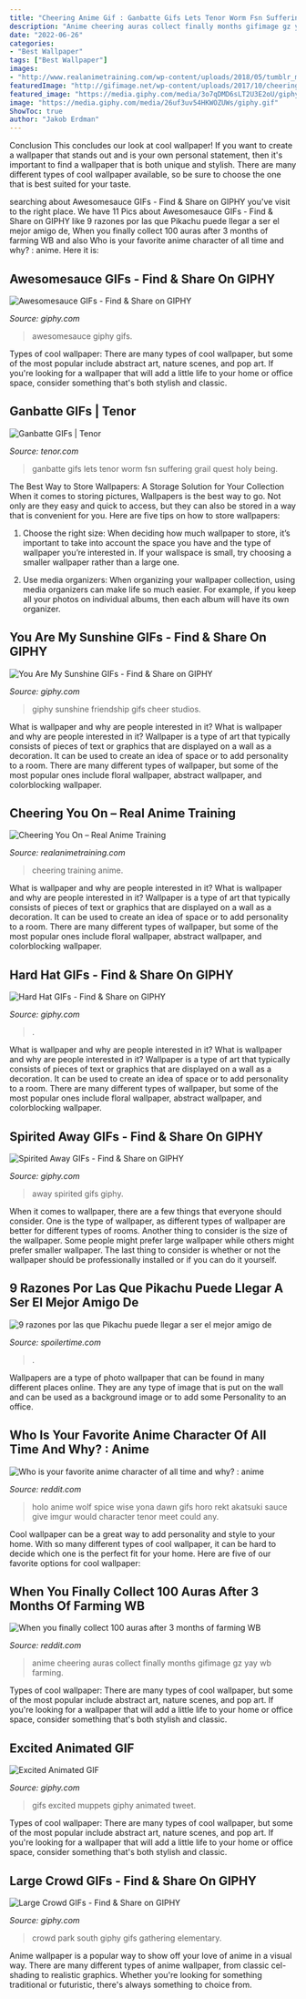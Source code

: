 ```yaml
---
title: "Cheering Anime Gif : Ganbatte Gifs Lets Tenor Worm Fsn Suffering Grail Quest Holy Being"
description: "Anime cheering auras collect finally months gifimage gz yay wb farming"
date: "2022-06-26"
categories:
- "Best Wallpaper"
tags: ["Best Wallpaper"]
images:
- "http://www.realanimetraining.com/wp-content/uploads/2018/05/tumblr_mh5t67EsPs1rcv38bo4_r2_500.gif"
featuredImage: "http://gifimage.net/wp-content/uploads/2017/10/cheering-anime-gif-14.gif"
featured_image: "https://media.giphy.com/media/3o7qDMD6sLT2U3E2oU/giphy.gif"
image: "https://media.giphy.com/media/26uf3uv54HKWOZUWs/giphy.gif"
ShowToc: true
author: "Jakob Erdman"
---
```



Conclusion
This concludes our look at cool wallpaper! If you want to create a wallpaper that stands out and is your own personal statement, then it's important to find a wallpaper that is both unique and stylish. There are many different types of cool wallpaper available, so be sure to choose the one that is best suited for your taste.

	

		
searching about Awesomesauce GIFs - Find &amp; Share on GIPHY you've visit to the right place. We have 11 Pics about Awesomesauce GIFs - Find &amp; Share on GIPHY like 9 razones por las que Pikachu puede llegar a ser el mejor amigo de, When you finally collect 100 auras after 3 months of farming WB and also Who is your favorite anime character of all time and why? : anime. Here it is:
		
    
## Awesomesauce GIFs - Find &amp; Share On GIPHY

<img loading=lazy src="https://media.giphy.com/media/3o7qDMD6sLT2U3E2oU/giphy.gif" onerror="this.onerror=null;this.src='https://tse3.mm.bing.net/th?id=OIP.ATt5fC6bTzedWPKNLM6SAAHaEK&amp;pid=15.1';" alt="Awesomesauce GIFs - Find &amp; Share on GIPHY">

_Source: giphy.com_

>awesomesauce giphy gifs. 

	

Types of cool wallpaper:
There are many types of cool wallpaper, but some of the most popular include abstract art, nature scenes, and pop art. If you're looking for a wallpaper that will add a little life to your home or office space, consider something that's both stylish and classic.

    
## Ganbatte GIFs | Tenor

<img loading=lazy src="https://media1.tenor.com/images/b472041717c6c2d1dfea36657f8880a3/tenor.gif?itemid=12752318" onerror="this.onerror=null;this.src='https://tse1.mm.bing.net/th?id=OIP.tHIEFxfGwtHf6jZlf4iAowAAAA&amp;pid=15.1';" alt="Ganbatte GIFs | Tenor">

_Source: tenor.com_

>ganbatte gifs lets tenor worm fsn suffering grail quest holy being. 

	

The Best Way to Store Wallpapers: A Storage Solution for Your Collection
When it comes to storing pictures, Wallpapers is the best way to go. Not only are they easy and quick to access, but they can also be stored in a way that is convenient for you. Here are five tips on how to store wallpapers:
1) Choose the right size: When deciding how much wallpaper to store, it’s important to take into account the space you have and the type of wallpaper you’re interested in. If your wallspace is small, try choosing a smaller wallpaper rather than a large one.

2) Use media organizers: When organizing your wallpaper collection, using media organizers can make life so much easier. For example, if you keep all your photos on individual albums, then each album will have its own organizer.

    
## You Are My Sunshine GIFs - Find &amp; Share On GIPHY

<img loading=lazy src="https://media.giphy.com/media/l3q2YYEOoW4lTaeKA/giphy.gif" onerror="this.onerror=null;this.src='https://tse3.mm.bing.net/th?id=OIP.uJNG2sqpVgTKbvf2LHLuCgHaE8&amp;pid=15.1';" alt="You Are My Sunshine GIFs - Find &amp; Share on GIPHY">

_Source: giphy.com_

>giphy sunshine friendship gifs cheer studios. 

	

What is wallpaper and why are people interested in it?
What is wallpaper and why are people interested in it?
Wallpaper is a type of art that typically consists of pieces of text or graphics that are displayed on a wall as a decoration. It can be used to create an idea of space or to add personality to a room. There are many different types of wallpaper, but some of the most popular ones include floral wallpaper, abstract wallpaper, and colorblocking wallpaper.

    
## Cheering You On – Real Anime Training

<img loading=lazy src="http://www.realanimetraining.com/wp-content/uploads/2018/05/tumblr_mh5t67EsPs1rcv38bo4_r2_500.gif" onerror="this.onerror=null;this.src='https://tse4.mm.bing.net/th?id=OIP.SZ52XVXmnyO37mq8qtNL-wHaD_&amp;pid=15.1';" alt="Cheering You On – Real Anime Training">

_Source: realanimetraining.com_

>cheering training anime. 

	

What is wallpaper and why are people interested in it?
What is wallpaper and why are people interested in it?
Wallpaper is a type of art that typically consists of pieces of text or graphics that are displayed on a wall as a decoration. It can be used to create an idea of space or to add personality to a room. There are many different types of wallpaper, but some of the most popular ones include floral wallpaper, abstract wallpaper, and colorblocking wallpaper.

    
## Hard Hat GIFs - Find &amp; Share On GIPHY

<img loading=lazy src="https://media.giphy.com/media/26uf3uv54HKWOZUWs/giphy.gif" onerror="this.onerror=null;this.src='https://tse3.mm.bing.net/th?id=OIP.ZOVZOfEERALPmWC-HmXZOgHaEK&amp;pid=15.1';" alt="Hard Hat GIFs - Find &amp; Share on GIPHY">

_Source: giphy.com_

>. 

	

What is wallpaper and why are people interested in it?
What is wallpaper and why are people interested in it?
Wallpaper is a type of art that typically consists of pieces of text or graphics that are displayed on a wall as a decoration. It can be used to create an idea of space or to add personality to a room. There are many different types of wallpaper, but some of the most popular ones include floral wallpaper, abstract wallpaper, and colorblocking wallpaper.

    
## Spirited Away GIFs - Find &amp; Share On GIPHY

<img loading=lazy src="https://media.giphy.com/media/Jbb3KS22397YQ/giphy.gif" onerror="this.onerror=null;this.src='https://tse3.mm.bing.net/th?id=OIP.Ccnqpn22rvgVJKTfGlbkSAHaEK&amp;pid=15.1';" alt="Spirited Away GIFs - Find &amp; Share on GIPHY">

_Source: giphy.com_

>away spirited gifs giphy. 

	

When it comes to wallpaper, there are a few things that everyone should consider. One is the type of wallpaper, as different types of wallpaper are better for different types of rooms. Another thing to consider is the size of the wallpaper. Some people might prefer large wallpaper while others might prefer smaller wallpaper. The last thing to consider is whether or not the wallpaper should be professionally installed or if you can do it yourself.

    
## 9 Razones Por Las Que Pikachu Puede Llegar A Ser El Mejor Amigo De

<img loading=lazy src="https://spoilertime.com/wp-content/uploads/2016/10/3-1.gif" onerror="this.onerror=null;this.src='https://tse1.mm.bing.net/th?id=OIP.6aB1R6CJhkJW59lK8MbBVwHaEr&amp;pid=15.1';" alt="9 razones por las que Pikachu puede llegar a ser el mejor amigo de">

_Source: spoilertime.com_

>. 

	



Wallpapers are a type of photo wallpaper that can be found in many different places online. They are any type of image that is put on the wall and can be used as a background image or to add some Personality to an office.

    
## Who Is Your Favorite Anime Character Of All Time And Why? : Anime

<img loading=lazy src="http://24.media.tumblr.com/1cb8fe75c80435a271da8bca7eab5608/tumblr_mn9gbxqors1rizambo1_500.gif" onerror="this.onerror=null;this.src='https://tse2.mm.bing.net/th?id=OIP.HLj-dcgENaJx2ovKfqtWCAHaE8&amp;pid=15.1';" alt="Who is your favorite anime character of all time and why? : anime">

_Source: reddit.com_

>holo anime wolf spice wise yona dawn gifs horo rekt akatsuki sauce give imgur would character tenor meet could any. 

	

Cool wallpaper can be a great way to add personality and style to your home. With so many different types of cool wallpaper, it can be hard to decide which one is the perfect fit for your home. Here are five of our favorite options for cool wallpaper: 

    
## When You Finally Collect 100 Auras After 3 Months Of Farming WB

<img loading=lazy src="http://gifimage.net/wp-content/uploads/2017/10/cheering-anime-gif-14.gif" onerror="this.onerror=null;this.src='https://tse2.mm.bing.net/th?id=OIP.JBY0zn5OUr8Z3aU0hZQ5oQHaEK&amp;pid=15.1';" alt="When you finally collect 100 auras after 3 months of farming WB">

_Source: reddit.com_

>anime cheering auras collect finally months gifimage gz yay wb farming. 

	

Types of cool wallpaper:
There are many types of cool wallpaper, but some of the most popular include abstract art, nature scenes, and pop art. If you're looking for a wallpaper that will add a little life to your home or office space, consider something that's both stylish and classic.

    
## Excited Animated GIF

<img loading=lazy src="http://media.giphy.com/media/zfYpmAfrcVOAE/giphy.gif" onerror="this.onerror=null;this.src='https://tse3.mm.bing.net/th?id=OIP.4aZpg_PwxMFFMKjYhwbhyQAAAA&amp;pid=15.1';" alt="Excited Animated GIF">

_Source: giphy.com_

>gifs excited muppets giphy animated tweet. 

	

Types of cool wallpaper:
There are many types of cool wallpaper, but some of the most popular include abstract art, nature scenes, and pop art. If you're looking for a wallpaper that will add a little life to your home or office space, consider something that's both stylish and classic.

    
## Large Crowd GIFs - Find &amp; Share On GIPHY

<img loading=lazy src="https://media.giphy.com/media/3o6ZtiwCxxlbeYOiNG/giphy.gif" onerror="this.onerror=null;this.src='https://tse2.mm.bing.net/th?id=OIP.9sAYTdAGbcVkeP6QUwGRBgHaEK&amp;pid=15.1';" alt="Large Crowd GIFs - Find &amp; Share on GIPHY">

_Source: giphy.com_

>crowd park south giphy gifs gathering elementary. 

	

Anime wallpaper is a popular way to show off your love of anime in a visual way. There are many different types of anime wallpaper, from classic cel-shading to realistic graphics. Whether you're looking for something traditional or futuristic, there's always something to choice from.

